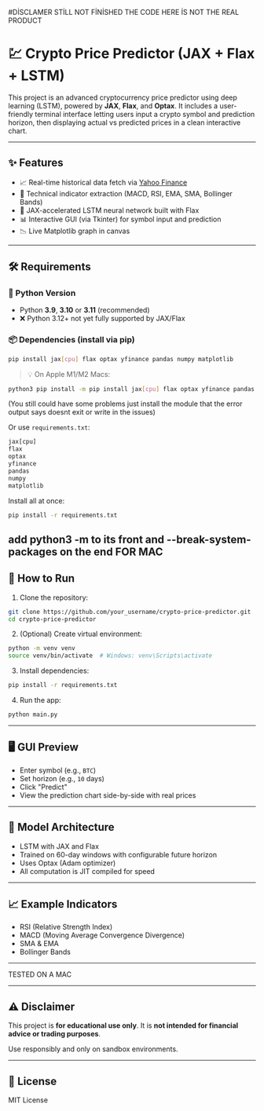 #DİSCLAMER STİLL NOT FİNİSHED THE CODE HERE İS NOT THE REAL PRODUCT


# 💹 Crypto Price Predictor  (JAX + Flax + LSTM)

This project is an advanced cryptocurrency price predictor using deep learning (LSTM), powered by **JAX**, **Flax**, and **Optax**. It includes a user-friendly terminal interface letting users input a crypto symbol and prediction horizon, then displaying actual vs predicted prices in a clean interactive chart.

---

## ✨ Features

* 📈 Real-time historical data fetch via [Yahoo Finance](https://finance.yahoo.com)
* 🔧 Technical indicator extraction (MACD, RSI, EMA, SMA, Bollinger Bands)
* 🧠 JAX-accelerated LSTM neural network built with Flax
* 📊 Interactive GUI (via Tkinter) for symbol input and prediction
* 📉 Live Matplotlib graph in canvas

---

## 🛠️ Requirements

### 🔢 Python Version

* Python **3.9**, **3.10** or **3.11** (recommended)
* ❌ Python 3.12+ not yet fully supported by JAX/Flax

### 📦 Dependencies (install via pip)

```bash
pip install jax[cpu] flax optax yfinance pandas numpy matplotlib
```

> 💡 On Apple M1/M2 Macs:

```bash
python3 pip install -m pip install jax[cpu] flax optax yfinance pandas numpy matplotlib --break-system-packages
```
(You still could have some problems just install the module that the error output says doesnt exit or write in the issues)

Or use `requirements.txt`:

```txt
jax[cpu]
flax
optax
yfinance
pandas
numpy
matplotlib
```

Install all at once:

```bash
pip install -r requirements.txt
```
add python3 -m to its front and --break-system-packages on the end FOR MAC
---

## 🚀 How to Run

1. Clone the repository:

```bash
git clone https://github.com/your_username/crypto-price-predictor.git
cd crypto-price-predictor
```

2. (Optional) Create virtual environment:

```bash
python -m venv venv
source venv/bin/activate  # Windows: venv\Scripts\activate
```

3. Install dependencies:

```bash
pip install -r requirements.txt
```

4. Run the app:

```bash
python main.py
```

---

## 🖥️ GUI Preview

* Enter symbol (e.g., `BTC`)
* Set horizon (e.g., `10` days)
* Click "Predict"
* View the prediction chart side-by-side with real prices

---

## 🧠 Model Architecture

* LSTM with JAX and Flax
* Trained on 60-day windows with configurable future horizon
* Uses Optax (Adam optimizer)
* All computation is JIT compiled for speed

---

## 📈 Example Indicators

* RSI (Relative Strength Index)
* MACD (Moving Average Convergence Divergence)
* SMA & EMA
* Bollinger Bands

---

TESTED ON A MAC

---

## ⚠️ Disclaimer

This project is **for educational use only**. It is **not intended for financial advice or trading purposes**.

Use responsibly and only on sandbox environments.

---

## 📄 License

MIT License
